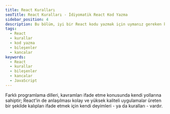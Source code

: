 ```yaml
---
title: React Kuralları
seoTitle: React Kuralları - İdiyomatik React Kod Yazma
sidebar_position: 4
description: Bu bölüm, iyi bir React kodu yazmak için uymanız gereken kuralları tanımlar. İdiyomatik React kodu yazmak, düzenli ve bileşen bazlı uygulamalar oluşturmanıza yardımcı olabilir.
tags: 
  - React
  - kurallar
  - kod yazma
  - bileşenler
  - kancalar
keywords: 
  - React
  - kurallar
  - bileşenler
  - kancalar
  - JavaScript
---
```

Farklı programlama dilleri, kavramları ifade etme konusunda kendi yollarına sahiptir; React'in de anlaşılması kolay ve yüksek kaliteli uygulamalar üreten bir şekilde kalıpları ifade etmek için kendi deyimleri - ya da kuralları - vardır.